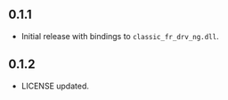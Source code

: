 ## 0.1.1

- Initial release with bindings to `classic_fr_drv_ng.dll`.

## 0.1.2

- LICENSE updated.
